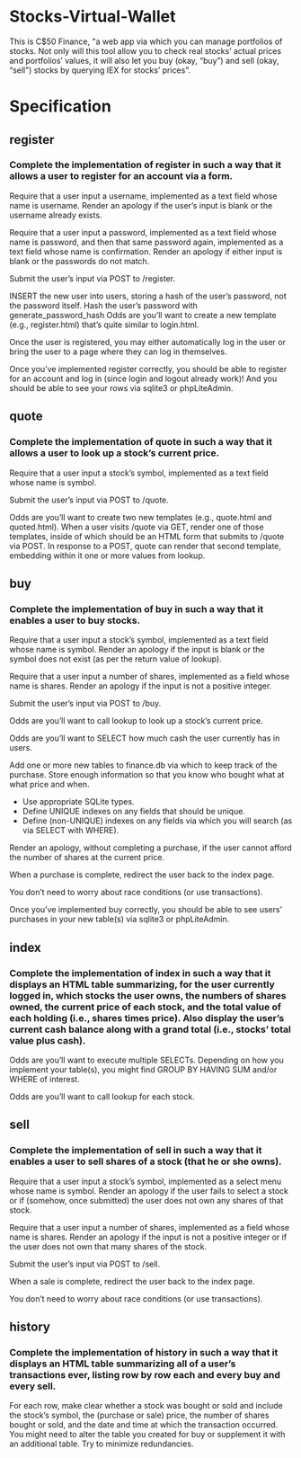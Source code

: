 # Stocks-Virtual-Wallet
This is C$50 Finance, "a web app via which you can manage portfolios of stocks. Not only will this tool allow you to check real stocks’ actual prices and portfolios’ values, 
it will also let you buy (okay, “buy”) and sell (okay, “sell”) stocks by querying IEX for stocks’ prices".

# Specification
## register
### Complete the implementation of register in such a way that it allows a user to register for an account via a form.

Require that a user input a username, implemented as a text field whose name is username. Render an apology if the user’s input is blank or the username already exists.

Require that a user input a password, implemented as a text field whose name is password, and then that same password again, implemented as a text field whose name is confirmation. Render an apology if either input is blank or the passwords do not match.

Submit the user’s input via POST to /register.

INSERT the new user into users, storing a hash of the user’s password, not the password itself. Hash the user’s password with generate_password_hash Odds are you’ll want to create a new template (e.g., register.html) that’s quite similar to login.html.

Once the user is registered, you may either automatically log in the user or bring the user to a page where they can log in themselves.

Once you’ve implemented register correctly, you should be able to register for an account and log in (since login and logout already work)! And you should be able to see your rows via sqlite3 or phpLiteAdmin.

## quote
### Complete the implementation of quote in such a way that it allows a user to look up a stock’s current price.

Require that a user input a stock’s symbol, implemented as a text field whose name is symbol.

Submit the user’s input via POST to /quote.

Odds are you’ll want to create two new templates (e.g., quote.html and quoted.html). When a user visits /quote via GET, render one of those templates, inside of which should be an HTML form that submits to /quote via POST. In response to a POST, quote can render that second template, embedding within it one or more values from lookup.

## buy
### Complete the implementation of buy in such a way that it enables a user to buy stocks.

Require that a user input a stock’s symbol, implemented as a text field whose name is symbol. Render an apology if the input is blank or the symbol does not exist (as per the return value of lookup).

Require that a user input a number of shares, implemented as a field whose name is shares. Render an apology if the input is not a positive integer.

Submit the user’s input via POST to /buy.

Odds are you’ll want to call lookup to look up a stock’s current price.

Odds are you’ll want to SELECT how much cash the user currently has in users.

Add one or more new tables to finance.db via which to keep track of the purchase. Store enough information so that you know who bought what at what price and when.

- Use appropriate SQLite types.
- Define UNIQUE indexes on any fields that should be unique.
- Define (non-UNIQUE) indexes on any fields via which you will search (as via SELECT with WHERE).

Render an apology, without completing a purchase, if the user cannot afford the number of shares at the current price.

When a purchase is complete, redirect the user back to the index page.

You don’t need to worry about race conditions (or use transactions).

Once you’ve implemented buy correctly, you should be able to see users’ purchases in your new table(s) via sqlite3 or phpLiteAdmin.

## index
### Complete the implementation of index in such a way that it displays an HTML table summarizing, for the user currently logged in, which stocks the user owns, the numbers of shares owned, the current price of each stock, and the total value of each holding (i.e., shares times price). Also display the user’s current cash balance along with a grand total (i.e., stocks’ total value plus cash).

Odds are you’ll want to execute multiple SELECTs. Depending on how you implement your table(s), you might find GROUP BY HAVING SUM and/or WHERE of interest.

Odds are you’ll want to call lookup for each stock.

## sell
### Complete the implementation of sell in such a way that it enables a user to sell shares of a stock (that he or she owns).

Require that a user input a stock’s symbol, implemented as a select menu whose name is symbol. Render an apology if the user fails to select a stock or if (somehow, once submitted) the user does not own any shares of that stock.

Require that a user input a number of shares, implemented as a field whose name is shares. Render an apology if the input is not a positive integer or if the user does not own that many shares of the stock.

Submit the user’s input via POST to /sell.

When a sale is complete, redirect the user back to the index page.

You don’t need to worry about race conditions (or use transactions).

## history
### Complete the implementation of history in such a way that it displays an HTML table summarizing all of a user’s transactions ever, listing row by row each and every buy and every sell.

For each row, make clear whether a stock was bought or sold and include the stock’s symbol, the (purchase or sale) price, the number of shares bought or sold, and the date and time at which the transaction occurred.
You might need to alter the table you created for buy or supplement it with an additional table. Try to minimize redundancies.
